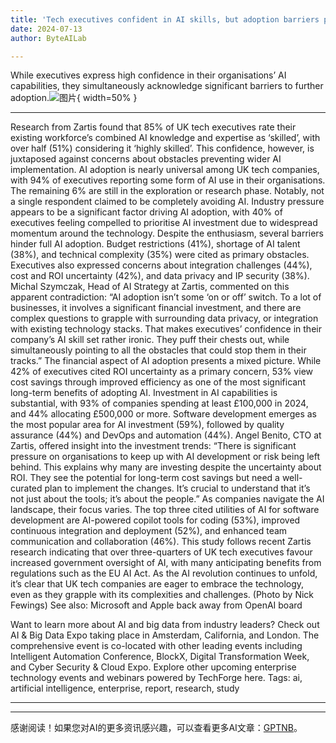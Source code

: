 ```yaml
---
title: 'Tech executives confident in AI skills, but adoption barriers persist'
date: 2024-07-13
author: ByteAILab

---
```


While executives express high confidence in their organisations’ AI capabilities, they simultaneously acknowledge significant barriers to further adoption.![图片](https://www.artificialintelligence-news.com/wp-content/uploads/sites/9/2024/07/tech-executives-ai-adoption-skills-barriers-artificial-intelligence-research-report-study.jpg){ width=50% }

---

Research from Zartis found that 85% of UK tech executives rate their existing workforce’s combined AI knowledge and expertise as ‘skilled’, with over half (51%) considering it ‘highly skilled’. This confidence, however, is juxtaposed against concerns about obstacles preventing wider AI implementation.
AI adoption is nearly universal among UK tech companies, with 94% of executives reporting some form of AI use in their organisations. The remaining 6% are still in the exploration or research phase. Notably, not a single respondent claimed to be completely avoiding AI.
Industry pressure appears to be a significant factor driving AI adoption, with 40% of executives feeling compelled to prioritise AI investment due to widespread momentum around the technology.
Despite the enthusiasm, several barriers hinder full AI adoption. Budget restrictions (41%), shortage of AI talent (38%), and technical complexity (35%) were cited as primary obstacles. Executives also expressed concerns about integration challenges (44%), cost and ROI uncertainty (42%), and data privacy and IP security (38%).
Michal Szymczak, Head of AI Strategy at Zartis, commented on this apparent contradiction: “AI adoption isn’t some ‘on or off’ switch. To a lot of businesses, it involves a significant financial investment, and there are complex questions to grapple with surrounding data privacy, or integration with existing technology stacks. That makes executives’ confidence in their company’s AI skill set rather ironic. They puff their chests out, while simultaneously pointing to all the obstacles that could stop them in their tracks.”
The financial aspect of AI adoption presents a mixed picture. While 42% of executives cited ROI uncertainty as a primary concern, 53% view cost savings through improved efficiency as one of the most significant long-term benefits of adopting AI.
Investment in AI capabilities is substantial, with 93% of companies spending at least £100,000 in 2024, and 44% allocating £500,000 or more. Software development emerges as the most popular area for AI investment (59%), followed by quality assurance (44%) and DevOps and automation (44%).
Angel Benito, CTO at Zartis, offered insight into the investment trends: “There is significant pressure on organisations to keep up with AI development or risk being left behind. This explains why many are investing despite the uncertainty about ROI. They see the potential for long-term cost savings but need a well-curated plan to implement the changes. It’s crucial to understand that it’s not just about the tools; it’s about the people.”
As companies navigate the AI landscape, their focus varies. The top three cited utilities of AI for software development are AI-powered copilot tools for coding (53%), improved continuous integration and deployment (52%), and enhanced team communication and collaboration (46%).
This study follows recent Zartis research indicating that over three-quarters of UK tech executives favour increased government oversight of AI, with many anticipating benefits from regulations such as the EU AI Act.
As the AI revolution continues to unfold, it’s clear that UK tech companies are eager to embrace the technology, even as they grapple with its complexities and challenges.
(Photo by Nick Fewings)
See also: Microsoft and Apple back away from OpenAI board

Want to learn more about AI and big data from industry leaders? Check out AI & Big Data Expo taking place in Amsterdam, California, and London. The comprehensive event is co-located with other leading events including Intelligent Automation Conference, BlockX, Digital Transformation Week, and Cyber Security & Cloud Expo.
Explore other upcoming enterprise technology events and webinars powered by TechForge here.
Tags: ai, artificial intelligence, enterprise, report, research, study

---
---
感谢阅读！如果您对AI的更多资讯感兴趣，可以查看更多AI文章：[GPTNB](https://gptnb.com)。
